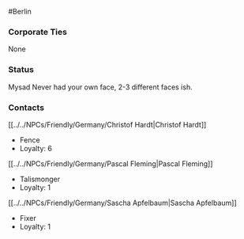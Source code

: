 #Berlin 
### Corporate Ties
None

### Status
Mysad
Never had your own face, 2-3 different faces ish.

### Contacts
[[../../NPCs/Friendly/Germany/Christof Hardt|Christof Hardt]]
- Fence
- Loyalty: 6

[[../../NPCs/Friendly/Germany/Pascal Fleming|Pascal Fleming]]
- Talismonger
- Loyalty: 1

[[../../NPCs/Friendly/Germany/Sascha Apfelbaum|Sascha Apfelbaum]]
- Fixer
- Loyalty: 1